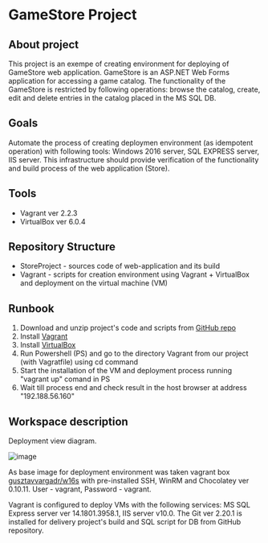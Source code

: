 # GameStore Project

## About project
This project is an exempe of creating environment for deploying of GameStore web application. 
GameStore is an ASP.NET Web Forms application for accessing a game catalog. The functionality of the GameStore is restricted by following operations: browse the catalog, create, edit and delete entries in the catalog placed in the MS SQL DB.

## Goals 
Automate the process of creating deploymen environment (as idempotent operation) with following tools: Windows 2016 server, SQL EXPRESS server, IIS server.
This infrastructure should provide verification of the functionality and build process of the web application (Store).

## Tools
* Vagrant ver 2.2.3
* VirtualBox ver 6.0.4

## Repository Structure  
* StoreProject - sources code of web-application and its build
* Vagrant - scripts for creation environment using Vagrant + VirtualBox and deployment on the virtual machine (VM) 

## Runbook
1. Download and unzip project's code and scripts from [GitHub repo](https://github.com/shamalets/SSDevOps-Demo1-StoreProject)
2. Install [Vagrant](https://www.vagrantup.com/downloads.html)
3. Install [VirtualBox](https://www.virtualbox.org/wiki/Downloads)
4. Run Powershell (PS) and go to the directory Vagrant from our project (with Vagratfile) using cd command
5. Start the installation of the VM and deployment process running "vagrant up" comand in PS
6. Wait till process end and check result in the host browser at address "192.188.56.160"

## Workspace description
Deployment view diagram.

![image](https://github.com/shamalets/SSDevOps-Demo1-StoreProject/blob/master/Vagrant/Demo-1%20UML.png)

As base image for deployment environment was taken vagrant box [gusztavvargadr/w16s](https://app.vagrantup.com/gusztavvargadr/boxes/w16s) with pre-installed SSH, WinRM and Chocolatey ver 0.10.11. User - vagrant, Password - vagrant.

Vagrant is configured to deploy VMs with the following services: MS SQL Express server ver 14.1801.3958.1, IIS server v10.0. 
The Git ver 2.20.1 is installed for delivery project's build and SQL script for DB from GitHub repository.
